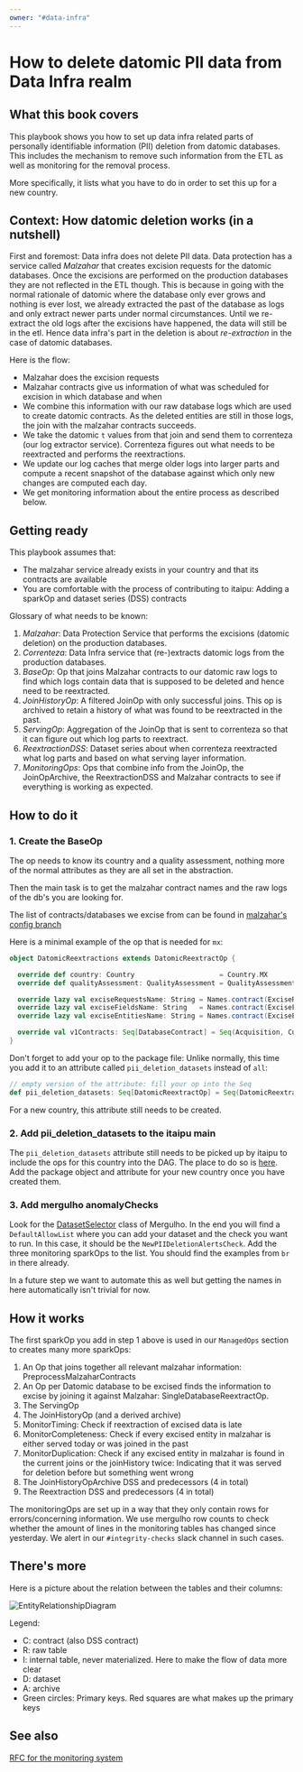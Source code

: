 ```yaml
---
owner: "#data-infra"
---
```


# How to delete datomic PII data from Data Infra realm

## What this book covers

This playbook shows you how to set up data infra related parts of personally
identifiable information (PII) deletion from datomic databases. This includes
the mechanism to remove such information from the ETL as well as monitoring for
the removal process.

More specifically, it lists what you have to do in order to set this up for a
new country.

## Context: How datomic deletion works (in a nutshell)

First and foremost: Data infra does not delete PII data. Data protection has a
service called _Malzahar_ that creates excision requests for the datomic
databases. Once the excisions are performed on the production databases they
are not reflected in the ETL though. This is because in going with the normal
rationale of datomic where the database only ever grows and nothing is ever
lost, we already extracted the past of the database as logs and only extract
newer parts under normal circumstances. Until we re-extract the old logs after
the excisions have happened, the data will still be in the etl. Hence data
infra's part in the deletion is about _re-extraction_ in the case of datomic
databases.

Here is the flow:

* Malzahar does the excision requests
* Malzahar contracts give us information of what was scheduled for excision in
    which database and when
* We combine this information with our raw database logs which are used to
    create datomic contracts. As the deleted entities are still in those logs,
    the join with the malzahar contracts succeeds.
* We take the datomic `t` values from that join and send them to correnteza
    (our log extractor service). Correnteza figures out what needs to be
    reextracted and performs the reextractions.
* We update our log caches that merge older logs into larger parts and compute
    a recent snapshot of the database against which only new changes are
    computed each day.
* We get monitoring information about the entire process as described below.

## Getting ready

This playbook assumes that:

* The malzahar service already exists in your country and that its contracts
    are available
* You are comfortable with the process of contributing to itaipu: Adding a
    sparkOp and dataset series (DSS) contracts

Glossary of what needs to be known:

1. _Malzahar_: Data Protection Service that performs the excisions (datomic
   deletion) on the production databases.
2. _Correnteza_: Data Infra service that (re-)extracts datomic logs from the
   production databases.
3. _BaseOp_: Op that joins Malzahar contracts to our datomic raw logs to find
   which logs contain data that is supposed to be deleted and hence need to be
   reextracted.
4. _JoinHistoryOp_: A filtered JoinOp with only successful joins. This op is
   archived to retain a history of what was found to be reextracted in the past.
5. _ServingOp_: Aggregation of the JoinOp that is sent to correnteza so that it
   can figure out which log parts to reextract.
6. _ReextractionDSS_: Dataset series about when correnteza reextracted what log
   parts and based on what serving layer information.
7. _MonitoringOps_: Ops that combine info from the JoinOp, the JoinOpArchive,
   the ReextractionDSS and Malzahar contracts to see if everything is working
   as expected.

## How to do it

### 1. Create the BaseOp

The op needs to know its country and a quality assessment, nothing more of the
normal attributes as they are all set in the abstraction.

Then the main task is to get the malzahar contract names and the raw logs of
the db's you are looking for.

The list of contracts/databases we excise from can be found in [malzahar's
config branch](https://github.com/nubank/malzahar/tree/config/src/prod)

Here is a minimal example of the op that is needed for `mx`:

```scala
object DatomicReextractions extends DatomicReextractOp {

  override def country: Country                     = Country.MX
  override def qualityAssessment: QualityAssessment = QualityAssessment.Neutral(asOf = LocalDate.parse("2020-08-26"))

  override lazy val exciseRequestsName: String = Names.contract(ExciseRequests)
  override lazy val exciseFieldsName: String   = Names.contract(ExciseFields)
  override lazy val exciseEntitiesName: String = Names.contract(ExciseEntities)

  override val v1Contracts: Seq[DatabaseContract] = Seq(Acquisition, Customers, KarmaPolice, BureauMX)
}
```

Don't forget to add your op to the package file: Unlike normally, this time you
add it to an attribute called `pii_deletion_datasets` instead of `all`:

```scala
// empty version of the attribute: fill your op into the Seq
def pii_deletion_datasets: Seq[DatomicReextractOp] = Seq(DatomicReextractions)
```

For a new country, this attribute still needs to be created.

### 2. Add pii_deletion_datasets to the itaipu main

The `pii_deletion_datasets` attribute still needs to be picked up by itaipu to
include the ops for this country into the DAG. The place to do so is
[here](https://github.com/nubank/itaipu/blob/9f2a3dbc609d2183b8322440fa4de2948c580050/src/main/scala/etl/itaipu/Itaipu.scala#L67).
Add the package object and attribute for your new country once you have created
them.

### 3. Add mergulho anomalyChecks

Look for the
[DatasetSelector](https://github.com/nubank/itaipu/blob/69c98a87a082002497749f4b1346516222497bb8/common-etl/src/main/scala/common_etl/evaluator/steps/mergulho/DatasetSelector.scala#L35)
class of Mergulho. In the end you will find a `DefaultAllowList` where you can
add your dataset and the check you want to run. In this case, it should be the
`NewPIIDeletionAlertsCheck`. Add the three monitoring sparkOps to the list. You
should find the examples from `br` in there already.

In a future step we want to automate this as well but getting the names in
here automatically isn't trivial for now.

## How it works

The first sparkOp you add in step 1 above is used in our `ManagedOps` section
to creates many more sparkOps:

1. An Op that joins together all relevant malzahar information:
   PreprocessMalzaharContracts
1. An Op per Datomic database to be excised finds the information to excise by
   joining it against Malzahar: SingleDatabaseReextractOp.
1. The ServingOp
1. The JoinHistoryOp (and a derived archive)
1. MonitorTiming: Check if reextraction of excised data is late
1. MonitorCompleteness: Check if every excised entity in malzahar is either
   served today or was joined in the past
1. MonitorDuplication: Check if any excised entity in malzahar is found in the
   current joins or the joinHistory twice: Indicating that it was served for
   deletion before but something went wrong
1. The JoinHistoryOpArchive DSS and predecessors (4 in total)
1. The Reextraction DSS and predecessors (4 in total)

The monitoringOps are set up in a way that they only contain rows for
errors/concerning information. We use mergulho row counts to check whether the
amount of lines in the monitoring tables has changed since yesterday. We alert
in our `#integrity-checks` slack channel in such cases.

## There's more

Here is a picture about the relation between the tables and their columns:

![EntityRelationshipDiagram](../../images/DatomicDeletionERD.png)

Legend:

* C: contract (also DSS contract)
* R: raw table
* I: internal table, never materialized. Here to make the flow of data more
    clear
* D: dataset
* A: archive
* Green circles: Primary keys. Red squares are what makes up the primary keys

## See also

[RFC for the monitoring system](https://honey.is/home/#post/865523)
